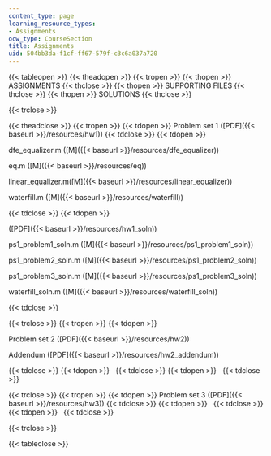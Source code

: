 ```yaml
---
content_type: page
learning_resource_types:
- Assignments
ocw_type: CourseSection
title: Assignments
uid: 504bb3da-f1cf-ff67-579f-c3c6a037a720
---
```


{{< tableopen >}}
{{< theadopen >}}
{{< tropen >}}
{{< thopen >}}
ASSIGNMENTS
{{< thclose >}}
{{< thopen >}}
SUPPORTING FILES
{{< thclose >}}
{{< thopen >}}
SOLUTIONS
{{< thclose >}}

{{< trclose >}}

{{< theadclose >}}
{{< tropen >}}
{{< tdopen >}}
Problem set 1 ([PDF]({{< baseurl >}}/resources/hw1))
{{< tdclose >}}
{{< tdopen >}}


dfe\_equalizer.m ([M]({{< baseurl >}}/resources/dfe_equalizer))

eq.m ([M]({{< baseurl >}}/resources/eq))

linear\_equalizer.m([M]({{< baseurl >}}/resources/linear_equalizer))

waterfill.m ([M]({{< baseurl >}}/resources/waterfill))


{{< tdclose >}}
{{< tdopen >}}


([PDF]({{< baseurl >}}/resources/hw1_soln))

ps1\_problem1\_soln.m ([M]({{< baseurl >}}/resources/ps1_problem1_soln))

ps1\_problem2\_soln.m ([M]({{< baseurl >}}/resources/ps1_problem2_soln))

ps1\_problem3\_soln.m ([M]({{< baseurl >}}/resources/ps1_problem3_soln))

waterfill\_soln.m ([M]({{< baseurl >}}/resources/waterfill_soln))


{{< tdclose >}}

{{< trclose >}}
{{< tropen >}}
{{< tdopen >}}


Problem set 2 ([PDF]({{< baseurl >}}/resources/hw2))

Addendum ([PDF]({{< baseurl >}}/resources/hw2_addendum))


{{< tdclose >}}
{{< tdopen >}}
 
{{< tdclose >}}
{{< tdopen >}}
 
{{< tdclose >}}

{{< trclose >}}
{{< tropen >}}
{{< tdopen >}}
Problem set 3 ([PDF]({{< baseurl >}}/resources/hw3))
{{< tdclose >}}
{{< tdopen >}}
 
{{< tdclose >}}
{{< tdopen >}}
 
{{< tdclose >}}

{{< trclose >}}

{{< tableclose >}}